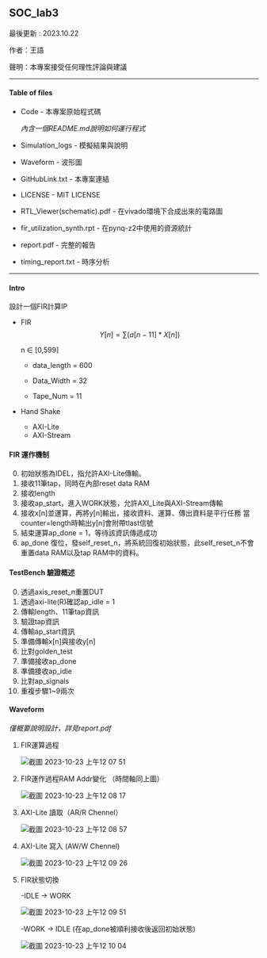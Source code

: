 ## SOC_lab3
最後更新 : 2023.10.22

作者：王語

聲明：本專案接受任何理性評論與建議

---
#### Table of files 
- Code - 本專案原始程式碼
  
  *內含一個README.md說明如何運行程式*
- Simulation_logs - 模擬結果與說明
- Waveform - 波形圖
- GitHubLink.txt - 本專案連結
- LICENSE - MIT LICENSE
- RTL_Viewer(schematic).pdf - 在vivado環境下合成出來的電路圖
- fir_utilization_synth.rpt - 在pynq-z2中使用的資源統計
- report.pdf - 完整的報告
- timing_report.txt - 時序分析

---
#### Intro
設計一個FIR計算IP
- FIR
  $$Y[n] = \sum{(a[n-11]*X[n])}$$

  n ∈ [0,599]

  - data_length = 600

  - Data_Width = 32

  - Tape_Num = 11

- Hand Shake
    - AXI-Lite
    - AXI-Stream

#### FIR 運作機制
  0. 初始狀態為IDEL，指允許AXI-Lite傳輸。
  1. 接收11筆tap，同時在內部reset data RAM
  2. 接收length
  3. 接收ap_start，進入WORK狀態，允許AXI_Lite與AXI-Stream傳輸
  4. 接收x[n]並運算，再將y[n]輸出，接收資料、運算、傳出資料是平行任務
     當counter=length時輸出y[n]會附帶tlast信號
  5. 結束運算ap_done = 1，等待該資訊傳遞成功
  6. ap_done 復位，發self_reset_n，將系統回復初始狀態，此self_reset_n不會重置data RAM以及tap RAM中的資料。
 
#### TestBench 驗證概述
  0. 透過axis_reset_n重置DUT
  1. 透過axi-lite(R)確認ap_idle = 1
  2. 傳輸length、11筆tap資訊
  3. 驗證tap資訊
  4. 傳輸ap_start資訊
  5. 準備傳輸x[n]與接收y[n]
  6. 比對golden_test
  7. 準備接收ap_done
  8. 準備接收ap_idle
  9. 比對ap_signals
  10. 重複步驟1~9兩次

#### Waveform
*僅概要說明設計，詳見report.pdf*

  1. FIR運算過程
     
     ![截圖 2023-10-23 上午12 07 51](https://github.com/kevin861222/SOC_lab3/assets/79128379/dcb063fd-6e4a-41d1-aaef-68715cab3281)


  2. FIR運作過程RAM Addr變化 （時間軸同上圖）
     
     ![截圖 2023-10-23 上午12 08 17](https://github.com/kevin861222/SOC_lab3/assets/79128379/5083021e-24f3-4f04-b12b-e335e708e424)


  3. AXI-Lite 讀取（AR/R Chennel）
     
     ![截圖 2023-10-23 上午12 08 57](https://github.com/kevin861222/SOC_lab3/assets/79128379/d13cbb07-bf0a-4069-abb7-665edd24421a)

  

  4. AXI-Lite 寫入 (AW/W Chennel)
     
     ![截圖 2023-10-23 上午12 09 26](https://github.com/kevin861222/SOC_lab3/assets/79128379/ac5f9321-90d6-4b38-b3be-1142a50a90b4)

     
  5. FIR狀態切換
      
     -IDLE -> WORK

     ![截圖 2023-10-23 上午12 09 51](https://github.com/kevin861222/SOC_lab3/assets/79128379/e2f80a96-40b8-4667-bc0a-07216435833d)

     -WORK -> IDLE (在ap_done被順利接收後返回初始狀態)

      ![截圖 2023-10-23 上午12 10 04](https://github.com/kevin861222/SOC_lab3/assets/79128379/a80e6b25-e697-45ef-9402-9fb27fd6d54a)



